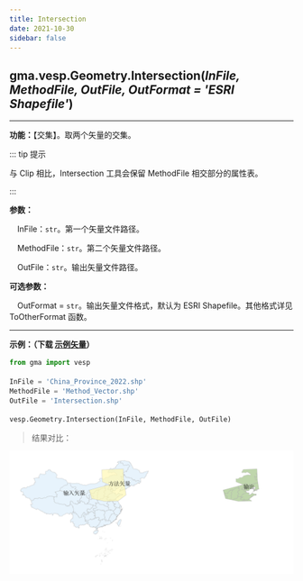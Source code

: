 ```yaml
---
title: Intersection
date: 2021-10-30
sidebar: false
---
```


## gma.vesp.Geometry.**Intersection**(*InFile, MethodFile, OutFile, OutFormat = 'ESRI Shapefile'*)

---

**功能：**【交集】。取两个矢量的交集。

::: tip 提示

与 Clip 相比，Intersection 工具会保留 MethodFile 相交部分的属性表。

:::

**参数：** 

&emsp;InFile：`str`。第一个矢量文件路径。

&emsp;MethodFile：`str`。第二个矢量文件路径。

&emsp;OutFile：`str`。输出矢量文件路径。

**可选参数：** 

&emsp;OutFormat = `str`。输出矢量文件格式，默认为 ESRI Shapefile。其他格式详见 ToOtherFormat 函数。

---

**示例：（下载 [示例矢量](/Open/China_Province_2022.7z)）**

```python
from gma import vesp

InFile = 'China_Province_2022.shp'
MethodFile = 'Method_Vector.shp'
OutFile = 'Intersection.shp'

vesp.Geometry.Intersection(InFile, MethodFile, OutFile)
```

> 结果对比：

![](/vesp/Intersection.png)

